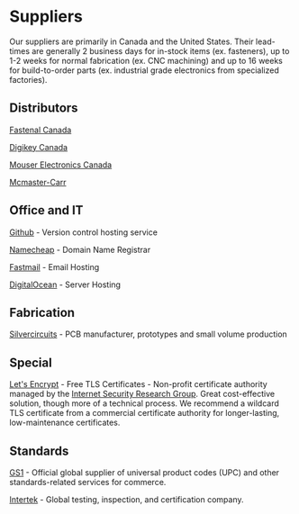 # Suppliers

Our suppliers are primarily in Canada and the United States. Their lead-times are generally 2 business days for in-stock items (ex. fasteners), up to 1-2 weeks for normal fabrication (ex. CNC machining) and up to 16 weeks for build-to-order parts (ex. industrial grade electronics from specialized factories).

## Distributors

[Fastenal Canada](https://www.fastenal.ca/)

[Digikey Canada](https://www.digikey.ca/)

[Mouser Electronics Canada](https://www.mouser.ca/)

[Mcmaster-Carr](https://www.mcmaster.com/)

## Office and IT

[Github](https://github.com/) - Version control hosting service

[Namecheap](https://www.namecheap.com/) - Domain Name Registrar

[Fastmail](https://www.fastmail.com/) - Email Hosting

[DigitalOcean](https://www.digitalocean.com/) - Server Hosting

## Fabrication

[Silvercircuits](http://www.silvercircuits.com/) - PCB manufacturer, prototypes and small volume production

## Special

[Let's Encrypt](https://letsencrypt.org/) - Free TLS Certificates - Non-profit certificate authority managed by the [Internet Security Research Group](https://letsencrypt.org/isrg/). Great cost-effective solution, though more of a technical process. We recommend a wildcard TLS certificate from a commercial certificate authority for longer-lasting, low-maintenance certificates.

## Standards

[GS1](https://www.gs1.org/) - Official global supplier of universal product codes (UPC) and other standards-related services for commerce.

[Intertek](https://www.intertek.com/) - Global testing, inspection, and certification company.
